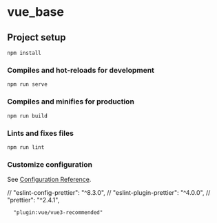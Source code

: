 # vue_base

## Project setup
```
npm install
```

### Compiles and hot-reloads for development
```
npm run serve
```

### Compiles and minifies for production
```
npm run build
```

### Lints and fixes files
```
npm run lint
```

### Customize configuration
See [Configuration Reference](https://cli.vuejs.org/config/).

// "eslint-config-prettier": "^8.3.0",
// "eslint-plugin-prettier": "^4.0.0",
// "prettier": "^2.4.1",

      "plugin:vue/vue3-recommended"